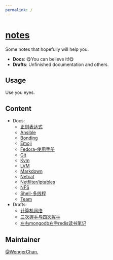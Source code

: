 ```yaml
---
permalink: /
---
```



# [notes](https://github.com/WengerChan/notes)


Some notes that hopefully will help you.

* **Docs**: :yum:You can believe it!:yum:
* **Drafts**: Unfinished documentation and others.

## Usage

Use you eyes.

## Content

- Docs:
  - [正则表达式](docs/正则表达式.md)
  - [Ansible](docs/Ansible.md)
  - [Bonding](docs/Bonding.md)
  - [Emoji](docs/Emoji.md)
  - [Fedora-使用手册](docs/Fedora-使用手册.md)
  - [Git](docs/Git.md)
  - [Kvm](docs/Kvm.md)
  - [LVM](docs/LVM.md)
  - [Markdown](docs/Markdown.md)
  - [Netcat](docs/Netcat.md)
  - [Netfilter/iptables](docs/Netfilter-iptables.md)
  - [NFS](docs/NFS.md)
  - [Shell-多线程](docs/Shell-多线程.md)
  - [Team](docs/Team.md)
- Drafts:
  - [计算机网络](drafts/计算机网络.md)
  - [三次握手与四次挥手](drafts/三次握手与四次挥手.md)
  - [左右mongodb右手redis读书笔记](drafts/左右mongodb右手redis读书笔记.md)


## Maintainer

[@WengerChan.](cnwn1111@hotmail.com)


<!--
<img align="right" src="https://github-readme-stats.vercel.app/api?username=WengerChan&show_icons=true&count_private=true&hide_border=true&cache_seconds=1900"/>
--->

